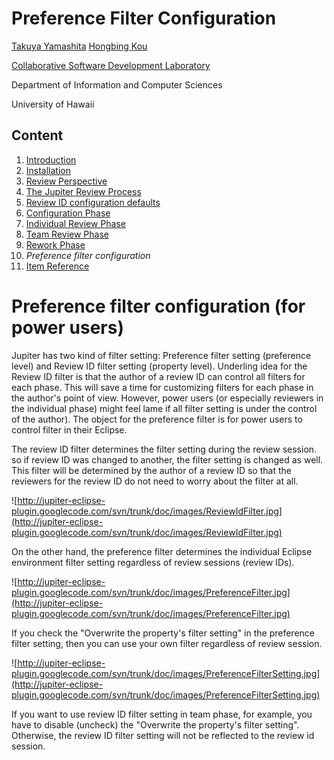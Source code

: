 # Preference Filter Configuration #
[Takuya Yamashita](http://csdl.ics.hawaii.edu/Members/TakuyaYamashita.html) [Hongbing Kou](http://csdl.ics.hawaii.edu/~hongbing)

[Collaborative Software Development Laboratory](http://csdl.ics.hawaii.edu/)

Department of Information and Computer Sciences

University of Hawaii

## Content ##
  1. [Introduction](JupiterUserGuide.md)
  1. [Installation](InstallationGuide.md)
  1. [Review Perspective](ReviewPerspective.md)
  1. [The Jupiter Review Process](ReviewProcess.md)
  1. [Review ID configuration defaults](ReviewConfiguration.md)
  1. [Configuration Phase](ReviewConfiguration.md)
  1. [Individual Review Phase](IndividualReviewPhase.md)
  1. [Team Review Phase](TeamReviewPhase.md)
  1. [Rework Phase](ReworkPhase.md)
  1. _Preference filter configuration_
  1. [Item Reference](ItemReference.md)

# Preference filter configuration (for power users) #
Jupiter has two kind of filter setting: Preference filter setting (preference level) and Review ID filter setting (property level). Underling idea for the Review ID filter is that the author of a review ID can control all filters for each phase. This will save a time for customizing filters for each phase in the author's point of view. However, power users (or especially reviewers in the individual phase) might feel lame if all filter setting is under the control of the author). The object for the preference filter is for power users to control filter in their Eclipse.

The review ID filter determines the filter setting during the review session. so if review ID was changed to another, the filter setting is changed as well. This filter will be determined by the author of a review ID so that the reviewers for the review ID do not need to worry about the filter at all.

![http://jupiter-eclipse-plugin.googlecode.com/svn/trunk/doc/images/ReviewIdFilter.jpg](http://jupiter-eclipse-plugin.googlecode.com/svn/trunk/doc/images/ReviewIdFilter.jpg)

On the other hand, the preference filter determines the individual Eclipse environment filter setting regardless of review sessions (review IDs).

![http://jupiter-eclipse-plugin.googlecode.com/svn/trunk/doc/images/PreferenceFilter.jpg](http://jupiter-eclipse-plugin.googlecode.com/svn/trunk/doc/images/PreferenceFilter.jpg)

If you check the "Overwrite the property's filter setting" in the preference filter setting, then you can use your own filter regardless of review session.

![http://jupiter-eclipse-plugin.googlecode.com/svn/trunk/doc/images/PreferenceFilterSetting.jpg](http://jupiter-eclipse-plugin.googlecode.com/svn/trunk/doc/images/PreferenceFilterSetting.jpg)

If you want to use review ID filter setting in team phase, for example, you have to disable (uncheck) the "Overwrite the property's filter setting". Otherwise, the review ID filter setting will not be reflected to the review id session.